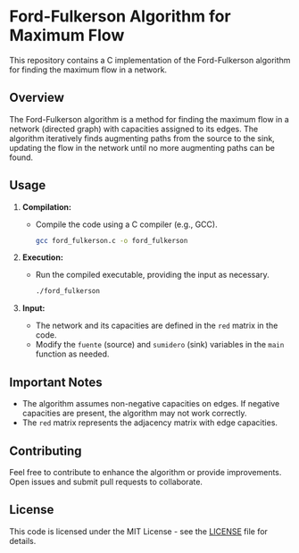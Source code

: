 # Ford-Fulkerson Algorithm for Maximum Flow

This repository contains a C implementation of the Ford-Fulkerson algorithm for finding the maximum flow in a network.

## Overview

The Ford-Fulkerson algorithm is a method for finding the maximum flow in a network (directed graph) with capacities assigned to its edges. The algorithm iteratively finds augmenting paths from the source to the sink, updating the flow in the network until no more augmenting paths can be found.

## Usage

1. **Compilation:**

   - Compile the code using a C compiler (e.g., GCC).
     ```bash
     gcc ford_fulkerson.c -o ford_fulkerson
     ```

2. **Execution:**

   - Run the compiled executable, providing the input as necessary.
     ```bash
     ./ford_fulkerson
     ```

3. **Input:**
   - The network and its capacities are defined in the `red` matrix in the code.
   - Modify the `fuente` (source) and `sumidero` (sink) variables in the `main` function as needed.

## Important Notes

- The algorithm assumes non-negative capacities on edges. If negative capacities are present, the algorithm may not work correctly.
- The `red` matrix represents the adjacency matrix with edge capacities.

## Contributing

Feel free to contribute to enhance the algorithm or provide improvements. Open issues and submit pull requests to collaborate.

## License

This code is licensed under the MIT License - see the [LICENSE](LICENSE) file for details.
